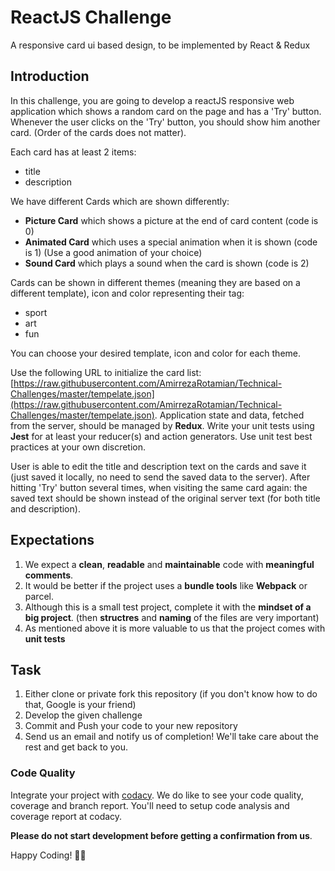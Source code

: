 # ReactJS  Challenge
A responsive card ui based design, to be implemented by React &amp; Redux

## Introduction 
In this challenge, you are going to develop a reactJS responsive web application which shows a 
random card on the page and has a 'Try' button. Whenever the user clicks on the 'Try' button, 
you should show him another card. (Order of the cards does not matter).

Each card has at least 2 items:
- title
- description

We have different Cards which are shown differently:

- **Picture Card** which shows a picture at the end of card content (code is 0)
- **Animated Card** which uses a special animation when it is shown (code is 1) (Use a good animation of your choice)
- **Sound Card** which plays a sound when the card is shown (code is 2)

Cards can be shown in different themes (meaning they are based on a different template), icon and color representing their tag:

- sport
- art
- fun

You can choose your desired template, icon and color for each theme.

Use the following URL to initialize the card list: [https://raw.githubusercontent.com/AmirrezaRotamian/Technical-Challenges/master/tempelate.json](https://raw.githubusercontent.com/AmirrezaRotamian/Technical-Challenges/master/tempelate.json).
Application state and data, fetched from the server, should be managed by **Redux**.
Write your unit tests using **Jest** for at least your reducer(s) and action generators. Use unit test best practices at your own discretion.

User is able to edit the title and description text on the cards and save it (just saved it locally, 
no need to send the saved data to the server). After hitting 'Try' button several times, when visiting the 
same card again: the saved text should be shown instead of the original server text (for both title and description).

## Expectations

1. We expect a **clean**, **readable** and **maintainable** code with **meaningful comments**.
2. It would be better if the project uses a **bundle tools** like **Webpack** or parcel.
3. Although this is a small test project, complete it with the **mindset of a big project**. (then **structres** and **naming** of the files are very important)
4. As mentioned above it is more valuable to us that the project comes with **unit tests**

## Task

1. Either clone or private fork this repository (if you don't know how to do that, Google is your friend)
2. Develop the given challenge
3. Commit and Push your code to your new repository
3. Send us an email and notify us of completion! We'll take care about the rest and get back to you.
### Code Quality

Integrate your project with [codacy](http://codacy.com/). We do like to see your code quality, coverage and branch report. You'll need to setup code analysis and coverage report at codacy.

**Please do not start development before getting a confirmation from us**.

Happy Coding! ✊🏻